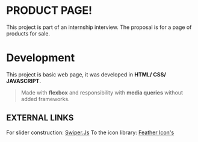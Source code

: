 # PRODUCT PAGE!
This project is part of an internship interview. The proposal is for a page of products for sale.


#   Development
This project is basic web page, it was developed in **HTML/ CSS/ JAVASCRIPT**. 
> Made with **flexbox** and responsibility with **media queries** without added frameworks.


## EXTERNAL LINKS
For slider construction: [Swiper.Js](https://swiperjs.com)
To the icon library: [Feather Icon's](https://feathericons.com)
